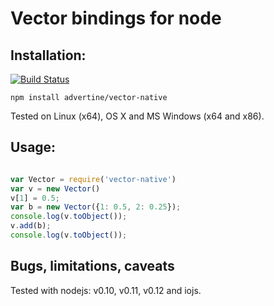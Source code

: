Vector bindings for node
========================


Installation:
-------------

[![Build Status][BS img]][Build Status]

```
npm install advertine/vector-native
```

Tested on Linux (x64), OS X and MS Windows (x64 and x86).

Usage:
------

```js

var Vector = require('vector-native')
var v = new Vector()
v[1] = 0.5;
var b = new Vector({1: 0.5, 2: 0.25});
console.log(v.toObject());
v.add(b);
console.log(v.toObject());

```


Bugs, limitations, caveats
--------------------------

Tested with nodejs: v0.10, v0.11, v0.12 and iojs.

[Build Status]: https://travis-ci.org/advertine/node-vector-native
[BS img]: https://travis-ci.org/advertine/node-vector-native.svg
